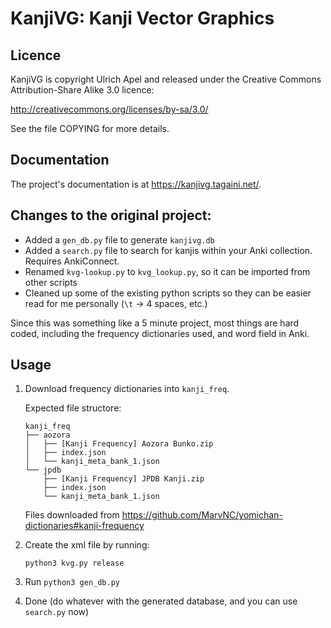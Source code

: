 # KanjiVG: Kanji Vector Graphics

## Licence

KanjiVG is copyright Ulrich Apel and released under the Creative Commons
Attribution-Share Alike 3.0 licence:

http://creativecommons.org/licenses/by-sa/3.0/

See the file COPYING for more details.

## Documentation

The project's documentation is at https://kanjivg.tagaini.net/.

## Changes to the original project:
- Added a `gen_db.py` file to generate `kanjivg.db`
- Added a `search.py` file to search for kanjis within your Anki collection. Requires AnkiConnect.
- Renamed `kvg-lookup.py` to `kvg_lookup.py`, so it can be imported from other scripts
- Cleaned up some of the existing python scripts so they can be easier read for me personally (`\t` -> 4 spaces, etc.)

Since this was something like a 5 minute project, most things are hard coded,
including the frequency dictionaries used, and word field in Anki.

## Usage
1.  Download frequency dictionaries into `kanji_freq`.

    Expected file structore:

    ```
    kanji_freq
    ├── aozora
    │   ├── [Kanji Frequency] Aozora Bunko.zip
    │   ├── index.json
    │   └── kanji_meta_bank_1.json
    └── jpdb
        ├── [Kanji Frequency] JPDB Kanji.zip
        ├── index.json
        └── kanji_meta_bank_1.json
    ```

    Files downloaded from https://github.com/MarvNC/yomichan-dictionaries#kanji-frequency

2.  Create the xml file by running:
    ```
    python3 kvg.py release
    ```

3.  Run `python3 gen_db.py`
4.  Done (do whatever with the generated database, and you can use `search.py` now)

